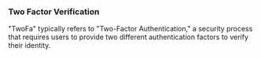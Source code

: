 ### Two Factor Verification

"TwoFa" typically refers to "Two-Factor Authentication," a security process that requires users to provide two different authentication factors to verify their identity.

